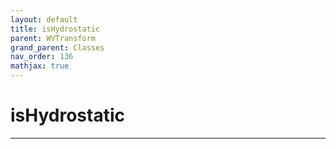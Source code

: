 ```yaml
---
layout: default
title: isHydrostatic
parent: WVTransform
grand_parent: Classes
nav_order: 136
mathjax: true
---
```


#  isHydrostatic




---

